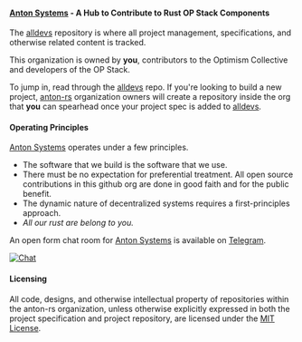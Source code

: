 #### [Anton Systems](https://anton.systems) - A Hub to Contribute to Rust OP Stack Components

The [alldevs](https://github.com/anton-rs/alldevs) repository is where all project management, specifications, and otherwise related content is tracked.

This organization is owned by **you**, contributors to the Optimism Collective and developers of the OP Stack.

To jump in, read through the [alldevs](https://github.com/anton-rs/alldevs) repo. If you're looking to build a new project, [anton-rs](https://github.com/anton-rs) organization owners will create a repository inside the org that **you** can spearhead once your project spec is added to [alldevs](https://github.com/anton-rs/alldevs).

#### Operating Principles

[Anton Systems](https://anton.systems) operates under a few principles.

- The software that we build is the software that we use.
- There must be no expectation for preferential treatment. All open source contributions in this github org are done in good faith and for the public benefit.
- The dynamic nature of decentralized systems requires a first-principles approach.
- _All our rust are belong to you._

An open form chat room for [Anton Systems](https://anton.systems) is available on [Telegram](https://t.me/+XR8_p3qjzoFiMjEx).

[![Chat](https://img.shields.io/badge/chat-telegram-blue)](https://t.me/+XR8_p3qjzoFiMjEx)

#### Licensing

All code, designs, and otherwise intellectual property of repositories within the anton-rs organization, unless otherwise explicitly expressed in both the project specification and project repository, are licensed under the [MIT License](https://opensource.org/license/mit/).
